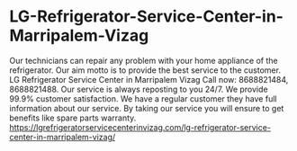 # LG-Refrigerator-Service-Center-in-Marripalem-Vizag
Our technicians can repair any problem with your home appliance of the refrigerator. Our aim motto is to provide the best service to the customer. LG Refrigerator Service Center in Marripalem Vizag Call now: 8688821484, 8688821488. Our service is always reposting to you 24/7. We provide 99.9% customer satisfaction. We have a regular customer they have full information about our service. By taking our service you will ensure to get benefits like spare parts warranty. https://lgrefrigeratorservicecenterinvizag.com/lg-refrigerator-service-center-in-marripalem-vizag/

